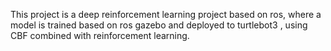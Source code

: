 This project is a deep reinforcement learning project based on ros, where a model is trained based on ros gazebo and deployed to turtlebot3 , using CBF combined with reinforcement learning.